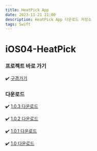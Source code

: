 ```yaml
---
title: HeatPick App
date: 2023-11-21 21:00
description: HeatPick App 다운로드 저장소
tags: Swift
---
```

# iOS04-HeatPick


### 프로젝트 바로 가기

✔️ [구경가기](https://github.com/boostcampwm2023/iOS04-HeatPick)

### 다운로드

✔️ [1.0.3 다운로드](itms-services://?action=download-manifest&amp;url=https://cdn.jsdelivr.net/gh/hogumachu/HeatPickStorage/Public/Manifest/manifest_1.0.3.plist)

✔️ [1.0.2 다운로드](itms-services://?action=download-manifest&amp;url=https://cdn.jsdelivr.net/gh/hogumachu/HeatPickStorage/Public/Manifest/manifest_1.0.2.plist)

✔️ [1.0.1 다운로드](itms-services://?action=download-manifest&amp;url=https://cdn.jsdelivr.net/gh/hogumachu/HeatPickStorage/Public/Manifest/manifest_1.0.1.plist)

✔️ [1.0 다운로드](itms-services://?action=download-manifest&amp;url=https://cdn.jsdelivr.net/gh/hogumachu/HeatPickStorage/Public/Manifest/manifest_1.0.plist)

